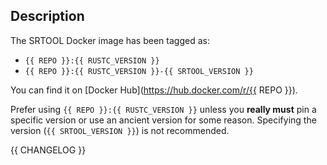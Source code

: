 ## Description

The SRTOOL Docker image has been tagged as:

- `{{ REPO }}:{{ RUSTC_VERSION }}`
- `{{ REPO }}:{{ RUSTC_VERSION }}-{{ SRTOOL_VERSION }}`

You can find it on [Docker Hub](https://hub.docker.com/r/{{ REPO }}).

Prefer using `{{ REPO }}:{{ RUSTC_VERSION }}` unless you **really must** pin a specific version or use an ancient version for some reason. Specifying the version (`{{ SRTOOL_VERSION }}`) is not recommended.

{{ CHANGELOG }}
